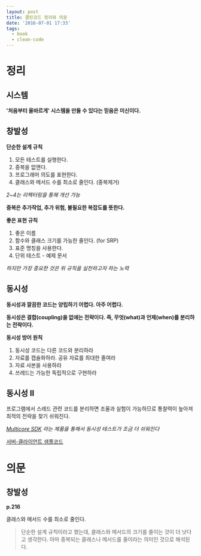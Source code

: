 ```yaml
---
layout: post
title: 클린코드 정리와 의문
date: '2016-07-01 17:33'
tags:
  - book
  - clean-code
---
```


# 정리

## 시스템

**'처음부터 올바르게' 시스템을 만들 수 있다는 믿음은 미신이다.**

## 창발성

**단순한 설계 규칙**

1. 모든 테스트를 실행한다.
2. 중복을 없앤다.
3. 프로그래머 의도를 표현한다.
4. 클래스와 메서드 수를 최소로 줄인다. (중복제거)

_2~4는 리팩터링을 통해 개선 가능_

**중복은 추가작업, 추가 위험, 불필요한 복잡도를 뜻한다.**

**좋은 표현 규칙**

1. 좋은 이름
2. 함수와 클래스 크기를 가능한 줄인다. (for SRP)
3. 표준 명칭을 사용한다.
4. 단위 테스트 - 예제 문서

_하지만 가장 중요한 것은 위 규칙을 실천하고자 하는 노력_

## 동시성

**동시성과 깔끔한 코드는 양립하기 어렵다. 아주 어렵다.**

**동시성은 결합(coupling)을 없애는 전략이다. 즉, 무엇(what)과 언제(when)를 분리하는 전략이다.**

**동시성 방어 원칙**

1. 동시성 코드는 다른 코드와 분리하라
2. 자료를 캡슐화하라. 공유 자료를 최대한 줄여라
3. 자료 사본을 사용하라
4. 쓰레드는 가능한 독립적으로 구현하라

## 동시성 II

프로그램에서 스레드 관련 코드를 분리하면 조율과 실험이 가능하므로 통찰력이 높아져 최적의 전략을 찾기 쉬워진다.

_[Multicore SDK][af165db1] 라는 제품을 통해서 동시성 테스트가 조금 더 쉬워진다_

  [af165db1]: https://www.ibm.com/developerworks/community/groups/service/html/communityview?communityUuid=9a29d9f0-11b1-4d29-9359-a6fd9678a2e8 "Multicore SDK"

[서버-클라이언트 샘플코드][756c1078]

  [756c1078]: https://github.com/redutan/simple-server-client-clieancode/ "서버-클라이언트 샘플코드"

# 의문

## 창발성

**p.216**

클래스와 메서드 수를 최소로 줄인다.

> 단순한 설계 규칙이라고 했는데, 클래스와 메서드의 크기를 줄이는 것이 더 낫다고 생각한다. 아마 중복되는 클래스나 메서드를 줄이라는 의미인 것으로 해석된다.
